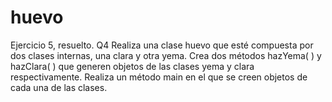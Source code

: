 # huevo
Ejercicio 5, resuelto. Q4
Realiza una clase huevo que esté compuesta por dos clases internas, una clara
y otra yema. Crea dos métodos hazYema( ) y hazClara( ) que generen objetos de las
clases yema y clara respectivamente. Realiza un método main en el que se creen objetos
de cada una de las clases.
